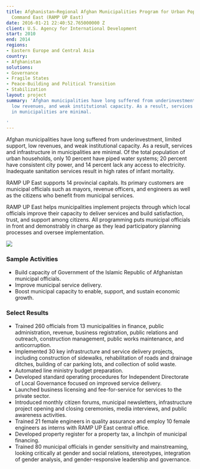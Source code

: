```yaml
---
title: Afghanistan—Regional Afghan Municipalities Program for Urban Populations, Regional
  Command East (RAMP UP East)
date: 2016-01-21 22:40:52.765000000 Z
client: U.S. Agency for International Development
start: 2010
end: 2014
regions:
- Eastern Europe and Central Asia
country:
- Afghanistan
solutions:
- Governance
- Fragile States
- Peace-Building and Political Transition
- Stabilization
layout: project
summary: 'Afghan municipalities have long suffered from underinvestment, limited support,
  low revenues, and weak institutional capacity. As a result, services and infrastructure
  in municipalities are minimal.

'
---
```


Afghan municipalities have long suffered from underinvestment, limited support, low revenues, and weak institutional capacity. As a result, services and infrastructure in municipalities are minimal. Of the total population of urban households, only 10 percent have piped water systems; 20 percent have consistent city power, and 14 percent lack any access to electricity. Inadequate sanitation services result in high rates of infant mortality.

RAMP UP East supports 14 provincial capitals. Its primary customers are municipal officials such as mayors, revenue officers, and engineers as well as the citizens who benefit from municipal services.

RAMP UP East helps municipalities implement projects through which local officials improve their capacity to deliver services and build satisfaction, trust, and support among citizens. All programming puts municipal officials in front and demonstrably in charge as they lead participatory planning processes and oversee implementation.

![][1]

###  Sample Activities

* Build capacity of Government of the Islamic Republic of Afghanistan municipal officials.
* Improve municipal service delivery.
* Boost municipal capacity to enable, support, and sustain economic growth.

###  Select Results

* Trained 260 officials from 13 municipalities in finance, public administration, revenue, business registration, public relations and outreach, construction management, public works maintenance, and anticorruption.
* Implemented 30 key infrastructure and service delivery projects, including construction of sidewalks, rehabilitation of roads and drainage ditches, building of car parking lots, and collection of solid waste.
* Automated line ministry budget preparation.
* Developed standard operating procedures for Independent Directorate of Local Governance focused on improved service delivery.
* Launched business licensing and fee-for-service for services to the private sector.
* Introduced monthly citizen forums, municipal newsletters, infrastructure project opening and closing ceremonies, media interviews, and public awareness activities.
* Trained 21 female engineers in quality assurance and employ 10 female engineers as interns with RAMP UP East central office.
* Developed property register for a property tax, a linchpin of municipal financing.
* Trained 80 municipal officials in gender sensitivity and mainstreaming, looking critically at gender and social relations, stereotypes, integration of gender analysis, and gender-responsive leadership and governance.

[1]: https://assetify-dai.com/projects/RAMPUP.jpg
